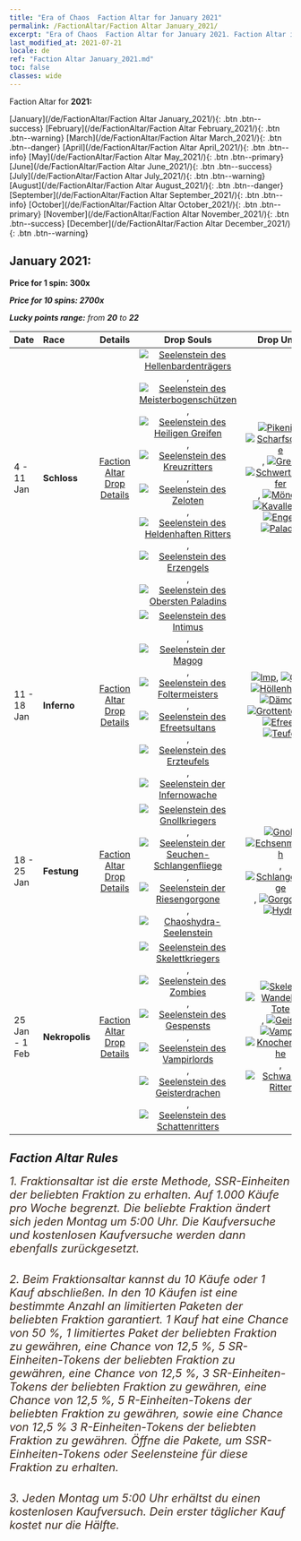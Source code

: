 ```yaml
---
title: "Era of Chaos  Faction Altar for January 2021"
permalink: /FactionAltar/Faction Altar January_2021/
excerpt: "Era of Chaos  Faction Altar for January 2021. Faction Altar is the primary method for obtaining SSR units from the popular faction. Limited to 1,000 purchases each week. The popular faction changes at 05:00 every Monday. Purchase attempts and free purchase attempts will also reset then."
last_modified_at: 2021-07-21
locale: de
ref: "Faction Altar January_2021.md"
toc: false
classes: wide
---
```


  Faction Altar for **2021:**

  [January](/de/FactionAltar/Faction Altar January_2021/){: .btn .btn--success} [February](/de/FactionAltar/Faction Altar February_2021/){: .btn .btn--warning} [March](/de/FactionAltar/Faction Altar March_2021/){: .btn .btn--danger} [April](/de/FactionAltar/Faction Altar April_2021/){: .btn .btn--info} [May](/de/FactionAltar/Faction Altar May_2021/){: .btn .btn--primary} [June](/de/FactionAltar/Faction Altar June_2021/){: .btn .btn--success} [July](/de/FactionAltar/Faction Altar July_2021/){: .btn .btn--warning} [August](/de/FactionAltar/Faction Altar August_2021/){: .btn .btn--danger} [September](/de/FactionAltar/Faction Altar September_2021/){: .btn .btn--info} [October](/de/FactionAltar/Faction Altar October_2021/){: .btn .btn--primary} [November](/de/FactionAltar/Faction Altar November_2021/){: .btn .btn--success} [December](/de/FactionAltar/Faction Altar December_2021/){: .btn .btn--warning} 

## January 2021:

  **Price for 1 spin: 300x** <i class="fas fa-gem"/>

  **Price for 10 spins: 2700x** <i class="fas fa-gem"/>

  **Lucky points range:** from **20** to **22**

  |    Date    |  Race  |  Details  |   Drop Souls   | Drop Units |
  |:-----------|:-------|:---------:|:--------------:|:----------:|
  | 4 - 11 Jan | **Schloss** | [Faction Altar Drop Details](/de/FactionAltar/DROP_101/) | [![Seelenstein des Hellenbardenträgers](/images/u/tia_jibing.jpg)](/Items/unt_282/), [![Seelenstein des Meisterbogenschützen](/images/u/tia_nushou.jpg)](/Items/unt_283/), [![Seelenstein des Heiligen Greifen](/images/u/tia_shijiu.jpg)](/Items/unt_284/), [![Seelenstein des Kreuzritters](/images/u/tia_shizijun.jpg)](/Items/unt_285/), [![Seelenstein des Zeloten](/images/u/tia_senglv.jpg)](/Items/unt_286/), [![Seelenstein des Heldenhaften Ritters](/images/u/tia_qishi.jpg)](/Items/unt_287/), [![Seelenstein des Erzengels](/images/u/tia_datianshi.jpg)](/Items/unt_288/), [![Seelenstein des Obersten Paladins](/images/u/tia_shengqishi.jpg)](/Items/unt_289/) | [![Pikenier](/images/u/ti_jibing.jpg)](/Items/unt_190/), [![Scharfschütze](/images/u/ti_nushou.jpg)](/Items/unt_191/), [![Greif](/images/u/ti_shijiu.jpg)](/Items/unt_192/), [![Schwertkämpfer](/images/u/ti_shizijun.jpg)](/Items/unt_193/), [![Mönch](/images/u/ti_senglv.jpg)](/Items/unt_194/), [![Kavallerist](/images/u/ti_qishi.jpg)](/Items/unt_195/), [![Engel](/images/u/ti_datianshi.jpg)](/Items/unt_196/), [![Paladin](/images/u/ti_shengqishi.jpg)](/Items/unt_197/) | 
  | 11 - 18 Jan | **Inferno** | [Faction Altar Drop Details](/de/FactionAltar/DROP_105/) | [![Seelenstein des Intimus](/images/u/tia_xiaoemo.jpg)](/Items/unt_313/), [![Seelenstein der Magog](/images/u/tia_touhuoguai.jpg)](/Items/unt_314/), [![Seelenstein des Foltermeisters](/images/u/tia_diyulingzhu.jpg)](/Items/unt_316/), [![Seelenstein des Efreetsultans](/images/u/tia_liehuojingling.jpg)](/Items/unt_317/), [![Seelenstein des Erzteufels](/images/u/tia_daemo.jpg)](/Items/unt_318/), [![Seelenstein der Infernowache](/images/u/tia_changjiaoemo.jpg)](/Items/unt_315/) | [![Imp](/images/u/ti_xiaoemo.jpg)](/Items/unt_226/), [![Gog](/images/u/ti_touhuoguai.jpg)](/Items/unt_227/), [![Höllenhund](/images/u/ti_santouquan.jpg)](/Items/unt_228/), [![Dämon](/images/u/ti_changjiaoemo.jpg)](/Items/unt_229/), [![Grottenteufel](/images/u/ti_diyulingzhu.jpg)](/Items/unt_230/), [![Efreet](/images/u/ti_liehuojingling.jpg)](/Items/unt_231/), [![Teufel](/images/u/ti_daemo.jpg)](/Items/unt_232/) | 
  | 18 - 25 Jan | **Festung** | [Faction Altar Drop Details](/de/FactionAltar/DROP_108/) | [![Seelenstein des Gnollkriegers](/images/u/tia_langren.jpg)](/Items/unt_336/), [![Seelenstein der Seuchen-Schlangenfliege](/images/u/tia_longying.jpg)](/Items/unt_337/), [![Seelenstein der Riesengorgone](/images/u/tia_manniu.jpg)](/Items/unt_339/), [![Chaoshydra-Seelenstein](/images/u/tia_duotoulong.jpg)](/Items/unt_341/) | [![Gnoll](/images/u/ti_langren.jpg)](/Items/unt_253/), [![Echsenmensch](/images/u/ti_xiyiren.jpg)](/Items/unt_254/), [![Schlangenfliege](/images/u/ti_longying.jpg)](/Items/unt_255/), [![Gorgone](/images/u/ti_manniu.jpg)](/Items/unt_257/), [![Hydra](/images/u/ti_duotoulong.jpg)](/Items/unt_259/) | 
  | 25 Jan - 1 Feb | **Nekropolis** | [Faction Altar Drop Details](/de/FactionAltar/DROP_104/) | [![Seelenstein des Skelettkriegers](/images/u/tia_kulouzhanshi.jpg)](/Items/unt_297/), [![Seelenstein des Zombies](/images/u/tia_jiangshi.jpg)](/Items/unt_298/), [![Seelenstein des Gespensts](/images/u/tia_youling.jpg)](/Items/unt_299/), [![Seelenstein des Vampirlords](/images/u/tia_xixuegui.jpg)](/Items/unt_300/), [![Seelenstein des Geisterdrachen](/images/u/tia_gulong.jpg)](/Items/unt_303/), [![Seelenstein des Schattenritters](/images/u/tia_siwangqishi.jpg)](/Items/unt_302/) | [![Skelett](/images/u/ti_kulouzhanshi.jpg)](/Items/unt_208/), [![Wandelnde Tote](/images/u/ti_jiangshi.jpg)](/Items/unt_209/), [![Geist](/images/u/ti_youling.jpg)](/Items/unt_210/), [![Vampir](/images/u/ti_xixuegui.jpg)](/Items/unt_211/), [![Knochendrache](/images/u/ti_gulong.jpg)](/Items/unt_214/), [![Schwarzer Ritter](/images/u/ti_siwangqishi.jpg)](/Items/unt_213/) | 




## Faction Altar Rules

  <span style="color: #3c2a1e;font-size:20px">1. Fraktionsaltar ist die erste Methode, SSR-Einheiten der beliebten Fraktion zu erhalten. Auf 1.000 Käufe pro Woche begrenzt. Die beliebte Fraktion ändert sich jeden Montag um 5:00 Uhr. Die Kaufversuche und kostenlosen Kaufversuche werden dann ebenfalls zurückgesetzt.</span><br/>

<br/>  <span style="color: #3c2a1e;font-size:20px">2. Beim Fraktionsaltar kannst du 10 Käufe oder 1 Kauf abschließen. In den 10 Käufen ist eine bestimmte Anzahl an limitierten Paketen der beliebten Fraktion garantiert. 1 Kauf hat eine Chance von 50 %, 1 limitiertes Paket der beliebten Fraktion zu gewähren, eine Chance von 12,5 %, 5 SR-Einheiten-Tokens der beliebten Fraktion zu gewähren, eine Chance von 12,5 %, 3 SR-Einheiten-Tokens der beliebten Fraktion zu gewähren, eine Chance von 12,5 %, 5 R-Einheiten-Tokens der beliebten Fraktion zu gewähren, sowie eine Chance von 12,5 % 3 R-Einheiten-Tokens der beliebten Fraktion zu gewähren. Öffne die Pakete, um SSR-Einheiten-Tokens oder Seelensteine für diese Fraktion zu erhalten.</span>

<br/>  <span style="color: #3c2a1e;font-size:20px">3. Jeden Montag um 5:00 Uhr erhältst du einen kostenlosen Kaufversuch. Dein erster täglicher Kauf kostet nur die Hälfte.</span><br/>

<br/>